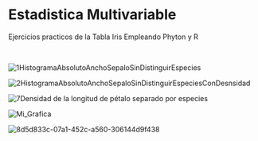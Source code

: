 # Estadistica Multivariable
Ejercicios practicos de la Tabla Iris  Empleando Phyton y R 

<br>



 
![1HistogramaAbsolutoAnchoSepaloSinDistinguirEspecies](https://github.com/ArgenisPadill/EstadisticaMultiVariable/assets/83727559/bf6ff945-d09c-4161-82e3-7c7e143adf4a) <br>

![2HistogramaAbsolutoAnchoSepaloSinDistinguirEspeciesConDesnsidad](https://github.com/ArgenisPadill/EstadisticaMultiVariable/assets/83727559/4000f6bc-0418-41e7-adfc-ffc6639bf6cf) <br>

![7Densidad de la longitud de pétalo separado por especies](https://github.com/ArgenisPadill/EstadisticaMultiVariable/assets/83727559/dff18f39-f424-4d9a-9c04-fb7c8d6fef74) <br>

 
![Mi_Grafica](https://github.com/ArgenisPadill/EstadisticaMultiVariable/assets/83727559/8bf1546b-d604-4631-b3d0-9d8eea183ff5) <br>

![8d5d833c-07a1-452c-a560-306144d9f438](https://github.com/ArgenisPadill/EstadisticaMultiVariable/assets/83727559/a40bc31a-44f1-49b7-940d-6fb5b3083bb7) <br>
